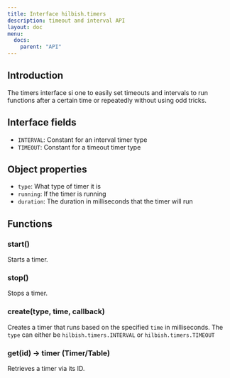 ```yaml
---
title: Interface hilbish.timers
description: timeout and interval API
layout: doc
menu:
  docs:
    parent: "API"
---
```


## Introduction
The timers interface si one to easily set timeouts and intervals
to run functions after a certain time or repeatedly without using
odd tricks.

## Interface fields
- `INTERVAL`: Constant for an interval timer type
- `TIMEOUT`: Constant for a timeout timer type

## Object properties
- `type`: What type of timer it is
- `running`: If the timer is running
- `duration`: The duration in milliseconds that the timer will run

## Functions
### start()
Starts a timer.

### stop()
Stops a timer.

### create(type, time, callback)
Creates a timer that runs based on the specified `time` in milliseconds.
The `type` can either be `hilbish.timers.INTERVAL` or `hilbish.timers.TIMEOUT`

### get(id) -> timer (Timer/Table)
Retrieves a timer via its ID.

